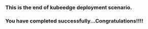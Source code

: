 ### This is the end of kubeedge deployment scenario. 
### You have completed successfully...Congratulations!!!!